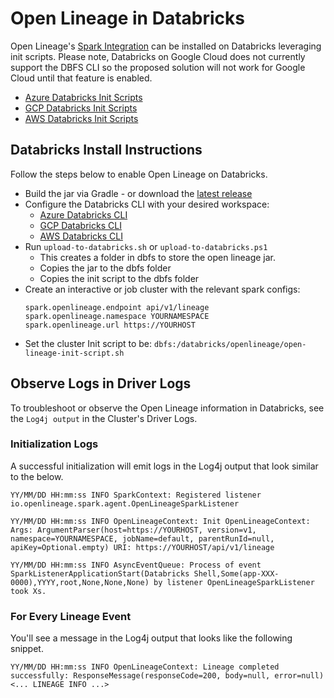 <!-- SPDX-License-Identifier: Apache-2.0 -->

# Open Lineage in Databricks

Open Lineage's [Spark Integration](../README.md) can be installed on Databricks leveraging init scripts. Please note, Databricks on Google Cloud does not currently support the DBFS CLI so the proposed solution will not work for Google Cloud until that feature is enabled. 

* [Azure Databricks Init Scripts](https://docs.microsoft.com/en-us/azure/databricks/clusters/init-scripts)
* [GCP Databricks Init Scripts](https://docs.gcp.databricks.com/clusters/init-scripts.html)
* [AWS Databricks Init Scripts](https://docs.databricks.com/clusters/init-scripts.html)

## Databricks Install Instructions

Follow the steps below to enable Open Lineage on Databricks.

* Build the jar via Gradle - or download the [latest release](https://search.maven.org/remote_content?g=io.openlineage&a=openlineage-spark&v=LATEST)
* Configure the Databricks CLI with your desired workspace:
    * [Azure Databricks CLI](https://docs.microsoft.com/en-us/azure/databricks/dev-tools/cli/)
    * [GCP Databricks CLI](https://docs.gcp.databricks.com/dev-tools/cli/index.html)
    * [AWS Databricks CLI](https://docs.databricks.com/dev-tools/cli/index.html)
* Run `upload-to-databricks.sh` or `upload-to-databricks.ps1`
    * This creates a folder in dbfs to store the open lineage jar.
    * Copies the jar to the dbfs folder
    * Copies the init script to the dbfs folder
* Create an interactive or job cluster with the relevant spark configs:
    ```
    spark.openlineage.endpoint api/v1/lineage
    spark.openlineage.namespace YOURNAMESPACE
    spark.openlineage.url https://YOURHOST
    ```
* Set the cluster Init script to be: `dbfs:/databricks/openlineage/open-lineage-init-script.sh`

## Observe Logs in Driver Logs

To troubleshoot or observe the Open Lineage information in Databricks, see the `Log4j output` in the Cluster's Driver Logs.

### Initialization Logs

A successful initialization will emit logs in the Log4j output that look similar to the below.

```
YY/MM/DD HH:mm:ss INFO SparkContext: Registered listener io.openlineage.spark.agent.OpenLineageSparkListener

YY/MM/DD HH:mm:ss INFO OpenLineageContext: Init OpenLineageContext: Args: ArgumentParser(host=https://YOURHOST, version=v1, namespace=YOURNAMESPACE, jobName=default, parentRunId=null, apiKey=Optional.empty) URI: https://YOURHOST/api/v1/lineage

YY/MM/DD HH:mm:ss INFO AsyncEventQueue: Process of event SparkListenerApplicationStart(Databricks Shell,Some(app-XXX-0000),YYYY,root,None,None,None) by listener OpenLineageSparkListener took Xs.
```

### For Every Lineage Event

You'll see a message in the Log4j output that looks like the following snippet.

```
YY/MM/DD HH:mm:ss INFO OpenLineageContext: Lineage completed successfully: ResponseMessage(responseCode=200, body=null, error=null) <... LINEAGE INFO ...>
```
